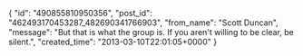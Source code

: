  {
   "id": "490855810950356",
   "post_id": "462493170453287_482690341766903",
   "from_name": "Scott Duncan",
   "message": "But that is what the group is. If you aren't willing to be clear, be silent.",
   "created_time": "2013-03-10T22:01:05+0000"
 }
